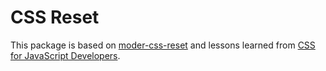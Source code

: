 # CSS Reset

This package is based on [moder-css-reset](https://andy-bell.co.uk/a-modern-css-reset/) and lessons learned from [CSS for JavaScript Developers](https://css-for-js.dev/).
